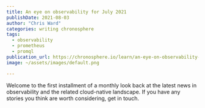```yaml
---
title: An eye on observability for July 2021
publishDate: 2021-08-03
author: "Chris Ward"
categories: writing chronosphere
tags: 
  - observability
  - prometheus
  - promql
publication_url: https://chronosphere.io/learn/an-eye-on-observability-for-july-2021/
image: ~/assets/images/default.png

---
```


Welcome to the first installment of a monthly look back at the latest news in observability and the related cloud-native landscape. If you have any stories you think are worth considering, get in touch.